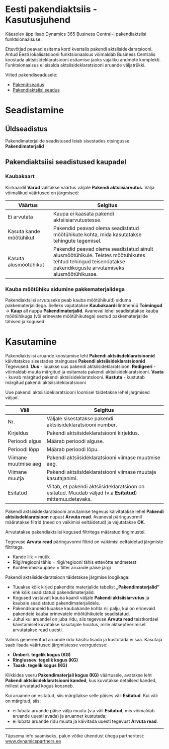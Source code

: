 ---
---
# Eesti pakendiaktsiis - Kasutusjuhend

Käesolev äpp lisab Dynamics 365 Business Central-i pakendiaktsiisi funktsionaalsuse.

Ettevõtjad peavad esitama kord kvartalis pakendi aktsiisideklaratsiooni. Antud Eesti lokalisatsiooni funktsionaalsus võimaldab Business Centralis koostada aktsiisideklaratsiooni esitamise jaoks vajaliku andmete komplekti. Funktsionaalsus ei sisalda aktsiisideklaratsiooni aruande väljatrükki.

Viited pakendiseadusele:
- <a href="https://www.riigiteataja.ee/akt/104042012006?leiaKehtiv" target="_blank">Pakendiseadus</a>
- <a href="https://www.riigiteataja.ee/akt/13074692?leiaKehtiv" target="_blank">Pakendiaktsiisi seadus</a>

# Seadistamine

## Üldseadistus

Pakendimaterjalide seadistused leiab sisestades otsingusse **Pakendimaterjalid**

## Pakendiaktsiisi seadistused kaupadel

### Kaubakaart

Kiirkaardil **Varud** valitakse väärtus väljale **Pakendi aktsiisiarvutus**. Välja võimalikud väärtused on järgmised:

Väärtus | Selgitus
-- | --
Ei arvutata | Kaupa ei kaasata pakendi aktsiisiarvutustesse.
Kasuta kande mõõtühikut | Pakendid peavad olema seadistatud mõõtühikute kohta, mida kasutatakse tehingute tegemisel.
Kasuta alusmõõtühikut | Pakendid peavad olema seadistatud ainult alusmõõtühikule. Teistes mõõtühikutes tehtud tehingud teisendatakse pakendikoguste arvutamiseks alusmõõtühikusse.

### Kauba mõõtühiku sidumine pakkematerjalidega

Pakendiaktsiisi arvutuseks peab kauba mõõtühiku(d) siduma pakkematerjalidega. Selleks vajutatakse **Kaubakaardi** lintmenüü **Toimingud** -> **Kaup** all nuppu **Pakendimaterjalid**. Avaneval lehel seadistatakse kauba mõõtühikuga (või erinevate mõõtühikutega) seotud pakkematerjalide tähised ja kogused.

# Kasutamine

Pakendiaktsiisi aruande koostamise leht **Pakendi aktsiisdeklaratsioonid** käivitatakse sisestades otsingusse **Pakendi aktsiisideklaratsioonid** Tegevused: **Uus** - luuakse uus pakendi aktsiisideklaratsioon. **Redigeeri** - võimaldab muuta märgitud ja esitamata pakendi aktsiisideklaratsiooni. **Vaata** - kuvab märgitud pakendi aktsiisideklaratsiooni. **Kustuta** - kustutab märgitud pakendi aktsiisideklaratsiooni

Uue pakendi aktsiisideklaratsiooni loomisel täidetakse lehel järgmised väljad.

Väli | Selgitus
-- | --
Nr. | Väljale sisestatakse pakendi aktsiisideklaratsiooni number.
Kirjeldus | Pakendi aktsiisideklaratsiooni kirjeldus.
Perioodi algus | Määrab perioodi alguse.
Perioodi lõpp | Määrab perioodi lõpu.
Viimane muutmise aeg | Pakendi aktsiisideklaratsiooni viimase muutmise aeg.
Viimane muutja | Pakendi aktsiisideklaratsiooni viimase muutaja kasutajanimi.
Esitatud | Viitab, et pakendi aktsiisideklaratsioon on esitatud. Muudab väljad (v.a **Esitatud**) mittemuudetavaks.

Pakendi aktsiisideklaratsiooni arvutamise tegevus käivitatakse lehel **Pakendi aktsiisdeklaratsioon** nupust **Arvuta read**. Avaneval päringuvormil määratakse filtrid (need on vaikimisi eeltäidetud) ja vajutatakse **OK**.

Arvutatakse pakendiaktsiisi kogused filtritega määratud tingimustel.

Tegevuse **Arvuta read** päringuvormi filtrid on vaikimisi eeltäidetud järgmiste filtritega.
-   Kande liik = müük
-   Riigi/regiooni tähis = riigi/regiooni tähis ettevõtte andmetest
-   Konteerimiskuupäev = filter aruande päise järgi

Pakendi aktsiisideklaratsioon täidetakse järgmise loogikaga:

-   Tuuakse kõik kirjed pakendite materjalide tabelist **„Pakendimaterjalid”** ehk kõik seadistatud pakendimaterjalid.
-   Kogused vastavalt kauba kaardi väljale **Pakendi aktsiisiarvutus** ja kaubale seadistatud pakendimaterjalidele.
-   Pakendikandeid luuakse kaubakande kohta nii palju, kui on erinevaid pakendeid kauba erinevatele mõõtühikutele seadistatud.
-   Juhul kui aruandel on juba ridu, siis tegevuse **Arvuta read** teistkordsel käivitamisel kuvatakse kasutajale hoiatus, mille aktsepteerimisel arvutatakse read uuesti.

Valmis genereeritud aruande ridu käsitsi lisada ja kustutada ei saa. Kasutaja saab lisada väärtused järgmistesse veergudesse:
-   **Ümbert. tegelik kogus (KG)**
-   **Ringlussev. tegelik kogus (KG)**
-   **Taask. tegelik kogus (KG)**

Klikkides veeru **Pakendimaterjali kogus (KG)** väärtusele, avatakse leht **Pakendi aktsiisideklaratsiooni kanded**, kus kuvatakse detailsed kanded, millest arvutatud kogus koosneb.

Kui aruanne on esitatud, siis märgitakse selle päises väli **Esitatud**. Kui väli on märgitud, siis:
-   ei lubata aruande päise välju muuta (v.a väli **Esitatud**, mis võimaldab aruande uuesti avada) ja aruannet kustutada;
-   ei lubata aruande ridu muuta ja käivitada uuesti tegevust **Arvuta read**.

----------

Täpsema info saamiseks, palun võtke ühendust ühega partneritest:  
<a href="http://www.dynamicspartners.ee/" target="_blank">www.dynamicspartners.ee</a>
